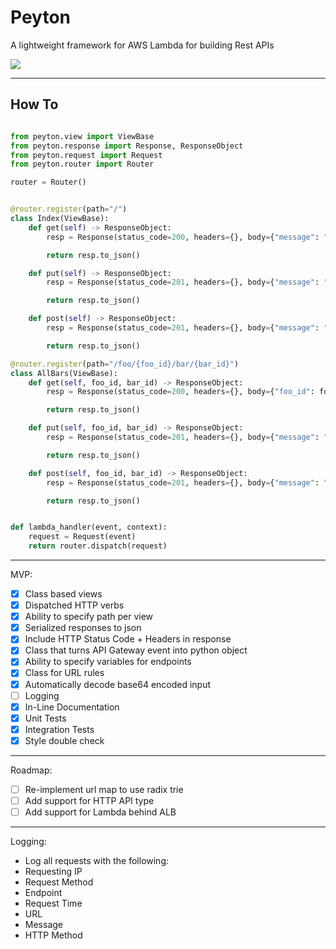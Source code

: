# Peyton

A lightweight framework for AWS Lambda for building Rest APIs

![](https://media.giphy.com/media/PkFupNjqc4hpe/giphy.gif)

---
## How To
```python

from peyton.view import ViewBase
from peyton.response import Response, ResponseObject
from peyton.request import Request
from peyton.router import Router

router = Router()


@router.register(path="/")
class Index(ViewBase):
    def get(self) -> ResponseObject:
        resp = Response(status_code=200, headers={}, body={"message": "received GET to index"},)

        return resp.to_json()

    def put(self) -> ResponseObject:
        resp = Response(status_code=201, headers={}, body={"message": "received PUT to index"})

        return resp.to_json()

    def post(self) -> ResponseObject:
        resp = Response(status_code=201, headers={}, body={"message": "received POST to index"})

        return resp.to_json()

@router.register(path="/foo/{foo_id}/bar/{bar_id}")
class AllBars(ViewBase):
    def get(self, foo_id, bar_id) -> ResponseObject:
        resp = Response(status_code=200, headers={}, body={"foo_id": foo_id, "bar_id": bar_id, "message": "all bars by foo"},)

        return resp.to_json()

    def put(self, foo_id, bar_id) -> ResponseObject:
        resp = Response(status_code=201, headers={}, body={"message": "received PUT to index"})

        return resp.to_json()

    def post(self, foo_id, bar_id) -> ResponseObject:
        resp = Response(status_code=201, headers={}, body={"message": "received POST to index"})

        return resp.to_json()


def lambda_handler(event, context):
    request = Request(event)
    return router.dispatch(request)
```

---

MVP:
- [x] Class based views
- [x] Dispatched HTTP verbs
- [x] Ability to specify path per view
- [x] Serialized responses to json
- [x] Include HTTP Status Code + Headers in response
- [x] Class that turns API Gateway event into python object
- [x] Ability to specify variables for endpoints
- [x] Class for URL rules
- [x] Automatically decode base64 encoded input
- [ ] Logging
- [x] In-Line Documentation
- [x] Unit Tests
- [x] Integration Tests
- [x] Style double check

---

Roadmap:
- [ ] Re-implement url map to use radix trie
- [ ] Add support for HTTP API type
- [ ] Add support for Lambda behind ALB

---

Logging:
- Log all requests with the following:
 - Requesting IP
 - Request Method
 - Endpoint
 - Request Time
 - URL
 - Message
 - HTTP Method
